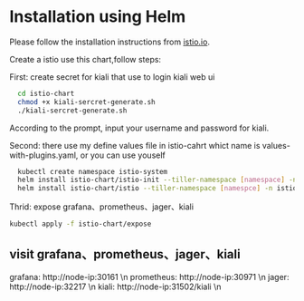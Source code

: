 # Installation using Helm

Please follow the installation instructions from [istio.io](https://istio.io/docs/setup/kubernetes/helm-install.html).

Create a istio use this chart,follow steps:

First:
  create secret for kiali  that use to login kiali web ui

```bash
  cd istio-chart
  chmod +x kiali-sercret-generate.sh
  ./kiali-sercret-generate.sh
```
According to the prompt, input your username and password for kiali.

Second:
  there use my define values file in istio-cahrt whict name is values-with-plugins.yaml, or you can use youself

```bash
  kubectl create namespace istio-system
  helm install istio-chart/istio-init --tiller-namespace [namespace] -n istio-init --namespace istio-system -f istio-chart/istio-init/values-cert.yaml
  helm install istio-chart/istio --tiller-namespace [namespce] -n istio --namespace istio-system -f istio-cahrt/istio/values-with-plugins.yaml
```

Thrid:
   expose grafana、prometheus、jager、kiali 

   ```bash
   kubectl apply -f istio-chart/expose

   ```
## visit grafana、prometheus、jager、kiali

grafana: http://node-ip:30161 \n
prometheus: http://node-ip:30971 \n
jager: http://node-ip:32217 \n
kiali: http://node-ip:31502/kiali \n
